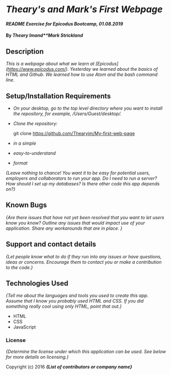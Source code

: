 # _Theary's and Mark's First Webpage_

#### _README Exercise for Epicodus Bootcamp, 01.08.2019_

#### By _**Theary Im**_and_**Mark Strickland_

## Description

_This is a webpage about what we learn at [Epicodus] (https://www.epicodus.com/). Yesterday we learned about the basics of HTML and Github. We learned how to use Atom and the bash command line._

## Setup/Installation Requirements

* _On your desktop, go to the top level directory where you want to install the repository, for example, /Users/Guest/desktop/._
* _Clone the repository:_

  git clone https://github.com/Thearyim/My-first-web-page

* _in a simple_
* _easy-to-understand_
* _format_

_{Leave nothing to chance! You want it to be easy for potential users, employers and collaborators to run your app. Do I need to run a server? How should I set up my databases? Is there other code this app depends on?}_

## Known Bugs

_{Are there issues that have not yet been resolved that you want to let users know you know?  Outline any issues that would impact use of your application.  Share any workarounds that are in place. }_

## Support and contact details

_{Let people know what to do if they run into any issues or have questions, ideas or concerns.  Encourage them to contact you or make a contribution to the code.}_

## Technologies Used

_{Tell me about the languages and tools you used to create this app. Assume that I know you probably used HTML and CSS. If you did something really cool using only HTML, point that out.}_
* HTML
* CSS
* JavaScript


### License

*{Determine the license under which this application can be used.  See below for more details on licensing.}*

Copyright (c) 2016 **_{List of contributors or company name}_**
